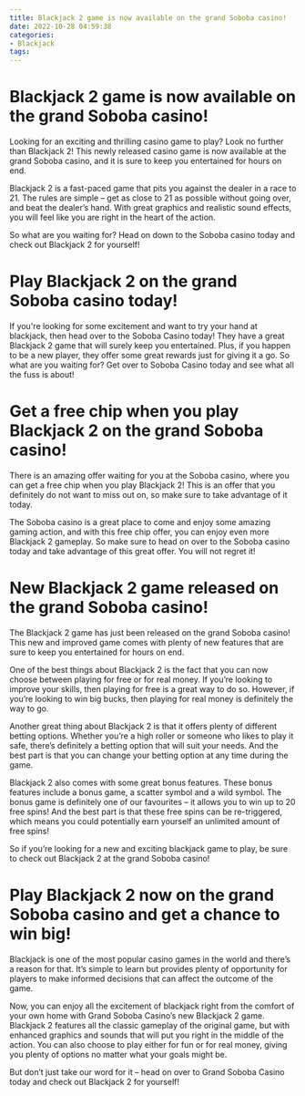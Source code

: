 ```yaml
---
title: Blackjack 2 game is now available on the grand Soboba casino!
date: 2022-10-28 04:59:38
categories:
- Blackjack
tags:
---
```



#  Blackjack 2 game is now available on the grand Soboba casino!

Looking for an exciting and thrilling casino game to play? Look no further than Blackjack 2! This newly released casino game is now available at the grand Soboba casino, and it is sure to keep you entertained for hours on end.

Blackjack 2 is a fast-paced game that pits you against the dealer in a race to 21. The rules are simple – get as close to 21 as possible without going over, and beat the dealer’s hand. With great graphics and realistic sound effects, you will feel like you are right in the heart of the action.

So what are you waiting for? Head on down to the Soboba casino today and check out Blackjack 2 for yourself!

#  Play Blackjack 2 on the grand Soboba casino today!

If you're looking for some excitement and want to try your hand at blackjack, then head over to the Soboba Casino today! They have a great Blackjack 2 game that will surely keep you entertained. Plus, if you happen to be a new player, they offer some great rewards just for giving it a go. So what are you waiting for? Get over to Soboba Casino today and see what all the fuss is about!

#  Get a free chip when you play Blackjack 2 on the grand Soboba casino!

There is an amazing offer waiting for you at the Soboba casino, where you can get a free chip when you play Blackjack 2! This is an offer that you definitely do not want to miss out on, so make sure to take advantage of it today.

The Soboba casino is a great place to come and enjoy some amazing gaming action, and with this free chip offer, you can enjoy even more Blackjack 2 gameplay. So make sure to head on over to the Soboba casino today and take advantage of this great offer. You will not regret it!

#  New Blackjack 2 game released on the grand Soboba casino!

The Blackjack 2 game has just been released on the grand Soboba casino! This new and improved game comes with plenty of new features that are sure to keep you entertained for hours on end.

One of the best things about Blackjack 2 is the fact that you can now choose between playing for free or for real money. If you’re looking to improve your skills, then playing for free is a great way to do so. However, if you’re looking to win big bucks, then playing for real money is definitely the way to go.

Another great thing about Blackjack 2 is that it offers plenty of different betting options. Whether you’re a high roller or someone who likes to play it safe, there’s definitely a betting option that will suit your needs. And the best part is that you can change your betting option at any time during the game.

 Blackjack 2 also comes with some great bonus features. These bonus features include a bonus game, a scatter symbol and a wild symbol. The bonus game is definitely one of our favourites – it allows you to win up to 20 free spins! And the best part is that these free spins can be re-triggered, which means you could potentially earn yourself an unlimited amount of free spins!

So if you’re looking for a new and exciting blackjack game to play, be sure to check out Blackjack 2 at the grand Soboba casino!

#  Play Blackjack 2 now on the grand Soboba casino and get a chance to win big!

Blackjack is one of the most popular casino games in the world and there’s a reason for that. It’s simple to learn but provides plenty of opportunity for players to make informed decisions that can affect the outcome of the game.

Now, you can enjoy all the excitement of blackjack right from the comfort of your own home with Grand Soboba Casino’s new Blackjack 2 game. Blackjack 2 features all the classic gameplay of the original game, but with enhanced graphics and sounds that will put you right in the middle of the action. You can also choose to play either for fun or for real money, giving you plenty of options no matter what your goals might be.

But don’t just take our word for it – head on over to Grand Soboba Casino today and check out Blackjack 2 for yourself!